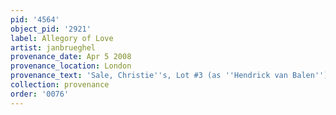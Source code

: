```yaml
---
pid: '4564'
object_pid: '2921'
label: Allegory of Love
artist: janbrueghel
provenance_date: Apr 5 2008
provenance_location: London
provenance_text: 'Sale, Christie''s, Lot #3 (as ''Hendrick van Balen'')'
collection: provenance
order: '0076'
---
```

